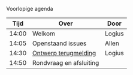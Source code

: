 Voorlopige agenda

|  Tijd  | Over                                         | Door   |
|--------|----------------------------------------------|--------|
|  14:00 | Welkom                                       | Logius |
|  14:05 | Openstaand issues                            | Allen |
|  14:30 | [Ontwerp terugmelding](https://github.com/Logius-standaarden/Terugmelding/tree/develop/Ontwerp)                         | Logius |
|  14:50 | Rondvraag en afsluiting                      |        |

